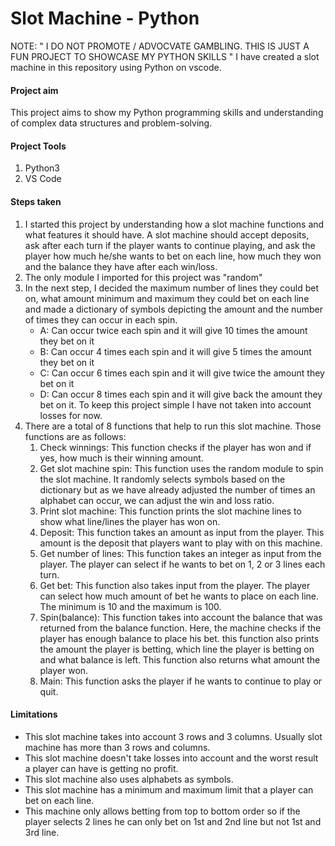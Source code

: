 # Slot Machine - Python 
NOTE: " I DO NOT PROMOTE / ADVOCVATE GAMBLING. THIS IS JUST A FUN PROJECT TO SHOWCASE MY PYTHON SKILLS " 
I have created a slot machine in this repository using Python on vscode.

#### Project aim
This project aims to show my Python programming skills and understanding of complex data structures and problem-solving. 

#### Project Tools
1. Python3
2. VS Code

#### Steps taken
1. I started this project by understanding how a slot machine functions and what features it should have. A slot machine should accept deposits, ask after each turn if the player wants to continue playing, and ask the player how much he/she wants to bet on each line, how much they won and the balance they have after each win/loss.
2. The only module I imported for this project was "random"
3. In the next step, I decided the maximum number of lines they could bet on, what amount minimum and maximum they could bet on each line and made a dictionary of symbols depicting the amount and the number of times they can occur in each spin.
   - A: Can occur twice each spin and it will give 10 times the amount they bet on  it
   - B: Can occur 4 times each spin and it will give 5 times the amount they bet on it
   - C: Can occur 6 times each spin and it will give twice the amount they bet on it
   - D: Can occur 8 times each spin and it will give back the amount they bet on it.
To keep this project simple I have not taken into account losses for now.
4. There are a total of 8 functions that help to run this slot machine. Those functions are as follows:
   1. Check winnings: This function checks if the player has won and if yes, how much is their winning amount. 
   2. Get slot machine spin: This function uses the random module to spin the slot machine. It randomly selects symbols based on the dictionary but as we have already adjusted the number of times an alphabet can occur, we can adjust the win and loss ratio. 
   3. Print slot machine: This function prints the slot machine lines to show what line/lines the player has won on. 
   4. Deposit: This function takes an amount as input from the player. This amount is the deposit that players want to play with on this machine. 
   5. Get number of lines: This function takes an integer as input from the player. The player can select if he wants to bet on 1, 2 or 3 lines each turn. 
   6. Get bet: This function also takes input from the player. The player can select how much amount of bet he wants to place on each line. The minimum is 10 and the maximum is 100. 
   7. Spin(balance): This function takes into account the balance that was returned from the balance function. Here, the machine checks if the player has enough balance to place his bet. this function also prints the amount the player is betting, which line the player is betting on and what balance is left. This function also returns what amount the player won. 
   8. Main: This function asks the player if he wants to continue to play or quit. 

#### Limitations
- This slot machine takes into account 3 rows and 3 columns. Usually slot machine has more than 3 rows and columns.
- This slot machine doesn't take losses into account and the worst result a player can have is getting no profit.
- This slot machine also uses alphabets as symbols.
- This slot machine has a minimum and maximum limit that a player can bet on each line.
- This machine only allows betting from top to bottom order so if the player selects 2 lines he can only bet on 1st and 2nd line but not 1st and 3rd line. 
